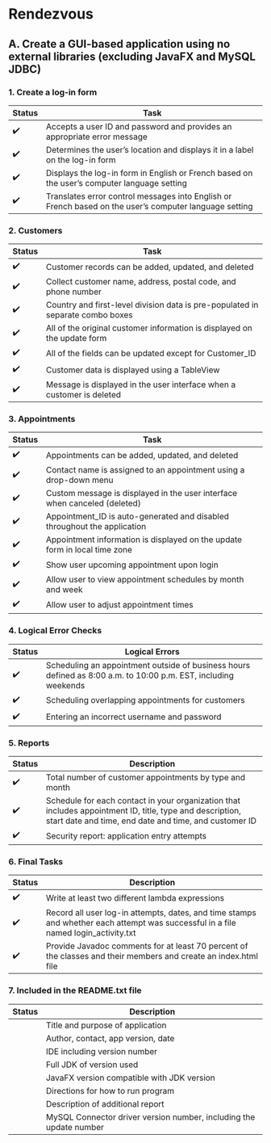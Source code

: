 # Rendezvous

## A. Create a GUI-based application using no external libraries (excluding JavaFX and MySQL JDBC)

### 1. Create a log-in form

| Status              | Task                                                                                                   |
|---------------------|--------------------------------------------------------------------------------------------------------|
| :heavy_check_mark:  | Accepts a user ID and password and provides an appropriate error message                               |
| :heavy_check_mark:  | Determines the user’s location and displays it in a label on the log-in form                           |
| :heavy_check_mark:  | Displays the log-in form in English or French based on the user’s computer language setting            |
| :heavy_check_mark:  | Translates error control messages into English or French based on the user’s computer language setting |

### 2. Customers

| Status              | Task                                                                           |
|---------------------|--------------------------------------------------------------------------------|
| :heavy_check_mark:  | Customer records can be added, updated, and deleted                            |
| :heavy_check_mark:  | Collect customer name, address, postal code, and phone number                  |
| :heavy_check_mark:  | Country and first-level division data is pre-populated in separate combo boxes |
| :heavy_check_mark:  | All of the original customer information is displayed on the update form       |
| :heavy_check_mark:  | All of the fields can be updated except for Customer_ID                        |
| :heavy_check_mark:  | Customer data is displayed using a TableView                                   |
| :heavy_check_mark:  | Message is displayed in the user interface when a customer is deleted          |

### 3. Appointments

| Status              | Task                                                                       |
|---------------------|----------------------------------------------------------------------------|
| :heavy_check_mark:  | Appointments can be added, updated, and deleted                            |
| :heavy_check_mark:  | Contact name is assigned to an appointment using a drop-down menu          |
| :heavy_check_mark:  | Custom message is displayed in the user interface when canceled (deleted)  |
| :heavy_check_mark:  | Appointment_ID is auto-generated and disabled throughout the application   |
| :heavy_check_mark:  | Appointment information is displayed on the update form in local time zone |
| :heavy_check_mark:  | Show user upcoming appointment upon login                                  |
| :heavy_check_mark:  | Allow user to view appointment schedules by month and week                 |
| :heavy_check_mark:  | Allow user to adjust appointment times                                     |

### 4. Logical Error Checks

| Status              | Logical Errors                                                                                                 |
|---------------------|----------------------------------------------------------------------------------------------------------------|
| :heavy_check_mark:  | Scheduling an appointment outside of business hours defined as 8:00 a.m. to 10:00 p.m. EST, including weekends |
| :heavy_check_mark:  | Scheduling overlapping appointments for customers                                                              |
| :heavy_check_mark:  | Entering an incorrect username and password                                                                    |

### 5. Reports

| Status              | Description                                                                                                                                                       |
|---------------------|-------------------------------------------------------------------------------------------------------------------------------------------------------------------|
| :heavy_check_mark:  | Total number of customer appointments by type and month                                                                                                           |
| :heavy_check_mark:  | Schedule for each contact in your organization that includes appointment ID, title, type and description, start date and time, end date and time, and customer ID |
| :heavy_check_mark:  | Security report: application entry attempts                                                                                                                       |

### 6. Final Tasks

| Status              | Description                                                                                                                        |
|---------------------|------------------------------------------------------------------------------------------------------------------------------------|
| :heavy_check_mark:  | Write at least two different lambda expressions                                                                                    |
| :heavy_check_mark:  | Record all user log-in attempts, dates, and time stamps and whether each attempt was successful in a file named login_activity.txt |
| :heavy_check_mark:  | Provide Javadoc comments for at least 70 percent of the classes and their members and create an index.html file                    |

### 7. Included in the README.txt file

| Status | Description                                                        |
|--------|--------------------------------------------------------------------|
|        | Title and purpose of application                                   |
|        | Author, contact, app version, date                                 |
|        | IDE including version number                                       |
|        | Full JDK of version used                                           |
|        | JavaFX version compatible with JDK version                         |
|        | Directions for how to run program                                  |
|        | Description of additional report                                   |
|        | MySQL Connector driver version number, including the update number |